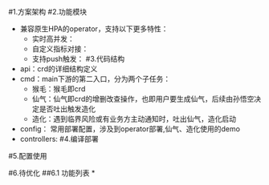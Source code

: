 #1.方案架构
#2.功能模块
* 兼容原生HPA的operator，支持以下更多特性：
  * 实时高并发：
  * 自定义指标对接：
  * 支持push触发：
#3.代码结构
* api：crd的详细结构定义
* cmd：main下游的第二入口，分为两个子任务：
  * 猴毛：猴毛即crd
  * 仙气：仙气即crd的增删改查操作，也即用户要生成仙气，后续由孙悟空决定是否吐出触发造化
  * 造化：遇到临界风险或有业务方主动通知时，吐出仙气，造化启动
* config： 常用部署配置，涉及到operator部署,仙气、造化使用的demo
* controllers: 
#4.编译部署

#5.配置使用 

#6.待优化
##6.1 功能列表
* 
